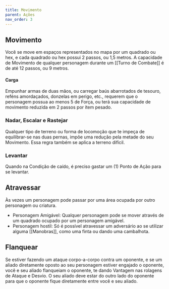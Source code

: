 ```yaml
---
title: Movimento
parent: Ações
nav_order: 3
---
```


## Movimento
Você se move em espaços representados no mapa por um quadrado ou hex, e cada quadrado ou hex possui 2 passos, ou 1,5 metros. 
A capacidade de Movimento de qualquer personagem durante um [[Turno de Combate]] é de até 12 passos, ou 9 metros.

#### Carga
Empunhar armas de duas mãos, ou carregar baús abarrotados de tesouro, reféns amordaçados, donzelas em perigo, etc., requerem que o personagem possua ao menos 5 de Força, ou terá sua capacidade de movimento reduzida em 2 passos por ítem pesado.

### Nadar, Escalar e Rastejar
Qualquer tipo de terreno ou forma de locomoção que te impeça de equilibrar-se nas duas pernas, impõe uma redução pela metade do seu Movimento. Essa regra também se aplica a terreno difícil.

### Levantar
Quando na Condição de caído, é preciso gastar um (1) Ponto de Ação para se levantar.

## Atravessar
Às vezes um personagem pode passar por uma área ocupada por outro personagem ou criatura. 
- Personagem Amigável: Qualquer personagem pode se mover através de um quadrado ocupado por um personagem amigável. 
- Personagem hostil: Só é possível atravessar um adversário ao se utilizar alguma [[Manobras]], como uma finta ou dando uma cambalhota.

## Flanquear
Se estiver fazendo um ataque corpo-a-corpo contra um oponente, e se um aliado diretamente oposto ao seu personagem estiver engajado o oponente, você e seu aliado flanqueiam o oponente, te dando Vantagem nas rolagens de Ataque e Desvio. 
O seu aliado deve estar do outro lado do oponente para que o oponente fique diretamente entre você e seu aliado.
